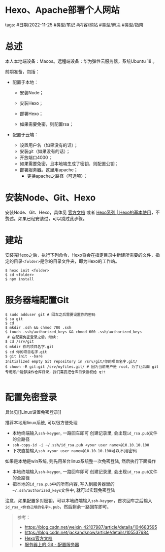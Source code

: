 # Hexo、Apache部署个人网站



tags: #日期/2022-11-25 #类型/笔记 #内容/网站 #类型/解决 #类型/指南 



# 总述



本人本地端设备：Macos。远程端设备：华为弹性云服务器，系统Ubuntu 18 。



前期准备，包括：

- 配置于本地：

  - 安装Node；

  - 安装Hexo；
  - 部署Hexo；
  - 如果需要免密，则配置rsa；

- 配置于云端：

  - 设置用户名（如果没有的话）；
  - 安装git（如果没有的话）；
  - 开放端口4000；
  - 如果需要免密，且本地端生成了密钥，则配置公钥；
  - 部署服务器。这里用apache；
    - 更换apache之路径（可选项）；



# 安装Node、Git、Hexo

安装Node、Git、Hexo，具体见 [官方文档](https://hexo.io/zh-cn/docs/) 或者 [Hexo系列 | Hexo的基本使用](https://zhuanlan.zhihu.com/p/85037427)，不赘述。如果已经安装过，可以跳过此步骤。



# 建站



安装完Hexo之后，执行下列命令，Hexo将会在指定目录中新建所需要的文件，指定的目录`<folder>`是你的目录文件夹，即为Hexo的工作站。

```shell
$ hexo init <folder>
$ cd <folder>
$ npm install
```



# 服务器端配置Git

```shell
$ sudo adduser git # 回车之后需要设置你的密码
$ su git
$ cd
$ mkdir .ssh && chmod 700 .ssh
$ touch .ssh/authorized_keys && chmod 600 .ssh/authorized_keys
 # 在配置免密登录之后，继续：
$ cd /srv/git
$ mkdir 你的项目名字.git
$ cd 你的项目名字.git
$ git init --bare
Initialized empty Git repository in /srv/git/你的项目名字.git/
$ chown -R git:git /srv/myfiles.git/ # 因为当前用户是 root，为了让后面 git 专用账户能够操作仓库目录，我们需要把仓库目录授权给 git


```



# 配置免密登录

具体见[[Linux设置免密登录]]

推荐本地用linux系统, 可以很方便处理

- 本地终端输入`ssh-keygen`, 一路回车即可
  创建记录里, 会出现`id_rsa.pub`文件的全路径
- `ssh-copy-id -i ~/.ssh/id_rsa.pub <your user name>@10.10.10.100`
- 下次直接输入`ssh <your user name>@10.10.10.100`可以不用密码

如果是本地是win系统, 则先用某台linux系统整一次免密登陆, 然后执行下面操作

- 本地终端输入`ssh-keygen`, 一路回车即可
  创建记录里, 会出现`id_rsa.pub`文件的全路径
- 把本地的`id_rsa.pub`中的所有内容, 写入到服务器里的`~/.ssh/authorized_keys`文件中, 就可以实现免密登陆



注意，如果配置多对密钥，可以本地终端输入`ssh-keygen`，首次回车之后输入`id_rsa_<你自己填的名字>.pub`，然后剩余一路回车即可。







> 参考：
>
> - https://blog.csdn.net/weixin_42107987/article/details/104683595
> - https://blog.csdn.net/jackandsnow/article/details/105537684
> - [Hexo官方文档](https://hexo.io/zh-cn/docs/)
> - [服务器上的 Git - 配置服务器](https://www.git-scm.com/book/zh/v2/服务器上的-Git-配置服务器)
